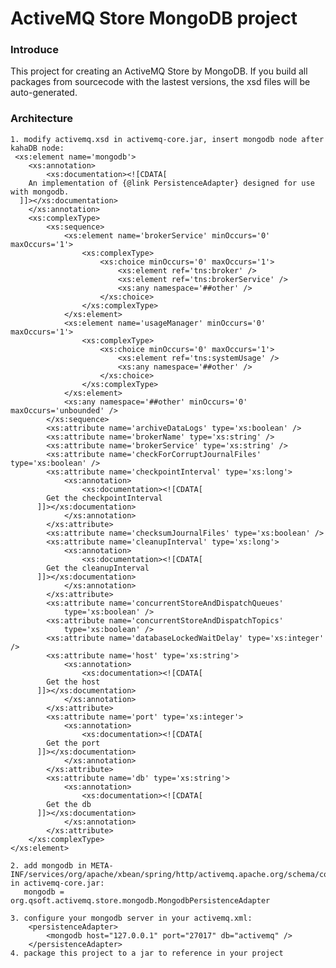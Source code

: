 ActiveMQ Store MongoDB project
=========

### Introduce  
  This project for creating an ActiveMQ Store by MongoDB.
  If you build all packages from sourcecode with the lastest versions, the xsd files will be auto-generated.
  
### Architecture
    1. modify activemq.xsd in activemq-core.jar, insert mongodb node after kahaDB node:
     <xs:element name='mongodb'>
		<xs:annotation>
			<xs:documentation><![CDATA[
        An implementation of {@link PersistenceAdapter} designed for use with mongodb.
      ]]></xs:documentation>
		</xs:annotation>
		<xs:complexType>
			<xs:sequence>
				<xs:element name='brokerService' minOccurs='0' maxOccurs='1'>
					<xs:complexType>
						<xs:choice minOccurs='0' maxOccurs='1'>
							<xs:element ref='tns:broker' />
							<xs:element ref='tns:brokerService' />
							<xs:any namespace='##other' />
						</xs:choice>
					</xs:complexType>
				</xs:element>
				<xs:element name='usageManager' minOccurs='0' maxOccurs='1'>
					<xs:complexType>
						<xs:choice minOccurs='0' maxOccurs='1'>
							<xs:element ref='tns:systemUsage' />
							<xs:any namespace='##other' />
						</xs:choice>
					</xs:complexType>
				</xs:element>
				<xs:any namespace='##other' minOccurs='0' maxOccurs='unbounded' />
			</xs:sequence>
			<xs:attribute name='archiveDataLogs' type='xs:boolean' />
			<xs:attribute name='brokerName' type='xs:string' />
			<xs:attribute name='brokerService' type='xs:string' />
			<xs:attribute name='checkForCorruptJournalFiles' type='xs:boolean' />
			<xs:attribute name='checkpointInterval' type='xs:long'>
				<xs:annotation>
					<xs:documentation><![CDATA[
            Get the checkpointInterval
          ]]></xs:documentation>
				</xs:annotation>
			</xs:attribute>
			<xs:attribute name='checksumJournalFiles' type='xs:boolean' />
			<xs:attribute name='cleanupInterval' type='xs:long'>
				<xs:annotation>
					<xs:documentation><![CDATA[
            Get the cleanupInterval
          ]]></xs:documentation>
				</xs:annotation>
			</xs:attribute>
			<xs:attribute name='concurrentStoreAndDispatchQueues'
				type='xs:boolean' />
			<xs:attribute name='concurrentStoreAndDispatchTopics'
				type='xs:boolean' />
			<xs:attribute name='databaseLockedWaitDelay' type='xs:integer' />
			<xs:attribute name='host' type='xs:string'>
				<xs:annotation>
					<xs:documentation><![CDATA[
            Get the host
          ]]></xs:documentation>
				</xs:annotation>
			</xs:attribute>
			<xs:attribute name='port' type='xs:integer'>
				<xs:annotation>
					<xs:documentation><![CDATA[
            Get the port
          ]]></xs:documentation>
				</xs:annotation>
			</xs:attribute>
			<xs:attribute name='db' type='xs:string'>
				<xs:annotation>
					<xs:documentation><![CDATA[
            Get the db
          ]]></xs:documentation>
				</xs:annotation>
			</xs:attribute>
		</xs:complexType>
	</xs:element>

    2. add mongodb in META-INF/services/org/apache/xbean/spring/http/activemq.apache.org/schema/core in activemq-core.jar:
       mongodb = org.qsoft.activemq.store.mongodb.MongodbPersistenceAdapter

    3. configure your mongodb server in your activemq.xml:
        <persistenceAdapter>
            <mongodb host="127.0.0.1" port="27017" db="activemq" />
        </persistenceAdapter>
    4. package this project to a jar to reference in your project 
